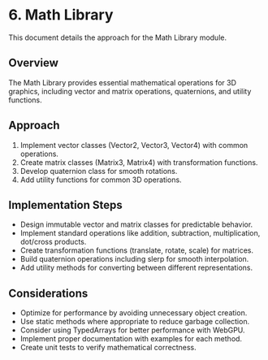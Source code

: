 # 6. Math Library

This document details the approach for the Math Library module.

## Overview

The Math Library provides essential mathematical operations for 3D graphics, including vector and matrix operations, quaternions, and utility functions.

## Approach

1. Implement vector classes (Vector2, Vector3, Vector4) with common operations.
2. Create matrix classes (Matrix3, Matrix4) with transformation functions.
3. Develop quaternion class for smooth rotations.
4. Add utility functions for common 3D operations.

## Implementation Steps

- Design immutable vector and matrix classes for predictable behavior.
- Implement standard operations like addition, subtraction, multiplication, dot/cross products.
- Create transformation functions (translate, rotate, scale) for matrices.
- Build quaternion operations including slerp for smooth interpolation.
- Add utility methods for converting between different representations.

## Considerations

- Optimize for performance by avoiding unnecessary object creation.
- Use static methods where appropriate to reduce garbage collection.
- Consider using TypedArrays for better performance with WebGPU.
- Implement proper documentation with examples for each method.
- Create unit tests to verify mathematical correctness.
